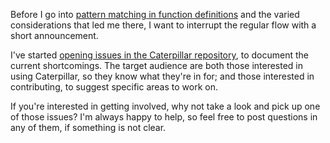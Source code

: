 Before I go into [pattern matching in function definitions](/daily/2024-08-10)
and the varied considerations that led me there, I want to interrupt the regular
flow with a short announcement.

I've started
[opening issues in the Caterpillar repository](https://github.com/hannobraun/crosscut/issues),
to document the current shortcomings. The target audience are both those
interested in using Caterpillar, so they know what they're in for; and those
interested in contributing, to suggest specific areas to work on.

If you're interested in getting involved, why not take a look and pick up one of
those issues? I'm always happy to help, so feel free to post questions in any of
them, if something is not clear.
